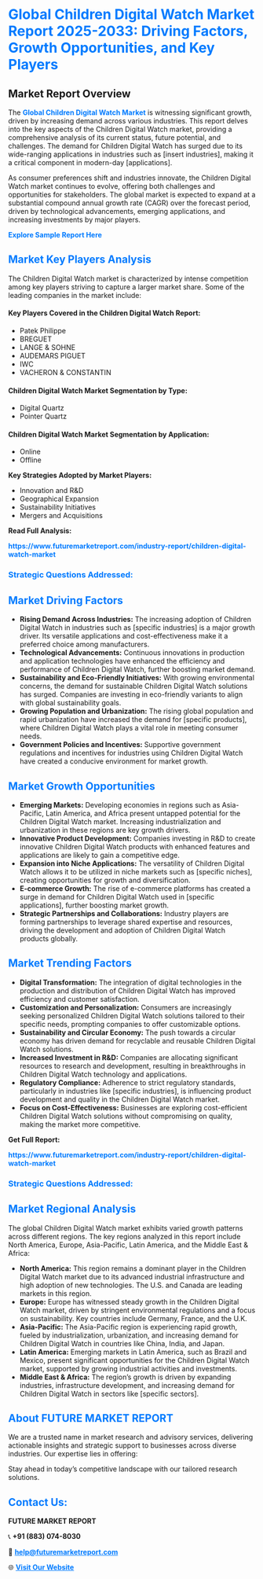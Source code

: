 <h1 style="color: #007BFF;">Global Children Digital Watch Market Report 2025-2033: Driving Factors, Growth Opportunities, and Key Players</h1>

<section id="overview">
<h2>Market Report Overview</h2>
<p>The <a href="https://www.futuremarketreport.com/industry-report/children-digital-watch-market" style="color: #007BFF; text-decoration: none;"><strong>Global Children Digital Watch Market</strong></a> is witnessing significant growth, driven by increasing demand across various industries. This report delves into the key aspects of the Children Digital Watch market, providing a comprehensive analysis of its current status, future potential, and challenges. The demand for Children Digital Watch has surged due to its wide-ranging applications in industries such as [insert industries], making it a critical component in modern-day [applications].</p>
<p>As consumer preferences shift and industries innovate, the Children Digital Watch market continues to evolve, offering both challenges and opportunities for stakeholders. The global market is expected to expand at a substantial compound annual growth rate (CAGR) over the forecast period, driven by technological advancements, emerging applications, and increasing investments by major players.</p>
</section>

<section id="overview">
<p><a href="https://www.futuremarketreport.com/request-sample/reportId=81728" style="color: #007BFF; text-decoration: none;"><strong>Explore Sample Report Here</strong></a></p>
</section>

<section id="key-players">
<h2 style="color: #007BFF;">Market Key Players Analysis</h2>
<p>The Children Digital Watch market is characterized by intense competition among key players striving to capture a larger market share. Some of the leading companies in the market include:</p>
<h4>Key Players Covered in the Children Digital Watch Report:</h4>
<ul><li>Patek Philippe</li><li>BREGUET</li><li>LANGE &amp; SOHNE</li><li>AUDEMARS PIGUET</li><li>IWC</li><li>VACHERON &amp; CONSTANTIN</li></ul>
<h4>Children Digital Watch Market Segmentation by Type:</h4>
<ul><li>Digital Quartz</li><li>Pointer Quartz</li></ul>

<h4>Children Digital Watch Market Segmentation by Application:</h4>
<ul><li>Online</li><li>Offline</li></ul>
<p><strong>Key Strategies Adopted by Market Players:</strong></p>
<ul>
<li>Innovation and R&D</li>
<li>Geographical Expansion</li>
<li>Sustainability Initiatives</li>
<li>Mergers and Acquisitions</li>
</ul>
</section>

<section>
<p><strong>Read Full Analysis: </strong></p><a href="https://www.futuremarketreport.com/industry-report/children-digital-watch-market" style="color: #007BFF; text-decoration: none;"><strong>https://www.futuremarketreport.com/industry-report/children-digital-watch-market</strong></a>
<h3 style="color: #007BFF;">Strategic Questions Addressed:</h3>
</section>

<section id="driving-factors">
<h2 style="color: #007BFF;">Market Driving Factors</h2>
<ul>
<li><strong>Rising Demand Across Industries:</strong> The increasing adoption of Children Digital Watch in industries such as [specific industries] is a major growth driver. Its versatile applications and cost-effectiveness make it a preferred choice among manufacturers.</li>
<li><strong>Technological Advancements:</strong> Continuous innovations in production and application technologies have enhanced the efficiency and performance of Children Digital Watch, further boosting market demand.</li>
<li><strong>Sustainability and Eco-Friendly Initiatives:</strong> With growing environmental concerns, the demand for sustainable Children Digital Watch solutions has surged. Companies are investing in eco-friendly variants to align with global sustainability goals.</li>
<li><strong>Growing Population and Urbanization:</strong> The rising global population and rapid urbanization have increased the demand for [specific products], where Children Digital Watch plays a vital role in meeting consumer needs.</li>
<li><strong>Government Policies and Incentives:</strong> Supportive government regulations and incentives for industries using Children Digital Watch have created a conducive environment for market growth.</li>
</ul>
</section>

<section id="growth-opportunities">
<h2 style="color: #007BFF;">Market Growth Opportunities</h2>
<ul>
<li><strong>Emerging Markets:</strong> Developing economies in regions such as Asia-Pacific, Latin America, and Africa present untapped potential for the Children Digital Watch market. Increasing industrialization and urbanization in these regions are key growth drivers.</li>
<li><strong>Innovative Product Development:</strong> Companies investing in R&D to create innovative Children Digital Watch products with enhanced features and applications are likely to gain a competitive edge.</li>
<li><strong>Expansion into Niche Applications:</strong> The versatility of Children Digital Watch allows it to be utilized in niche markets such as [specific niches], creating opportunities for growth and diversification.</li>
<li><strong>E-commerce Growth:</strong> The rise of e-commerce platforms has created a surge in demand for Children Digital Watch used in [specific applications], further boosting market growth.</li>
<li><strong>Strategic Partnerships and Collaborations:</strong> Industry players are forming partnerships to leverage shared expertise and resources, driving the development and adoption of Children Digital Watch products globally.</li>
</ul>
</section>

<section id="trending-factors">
<h2 style="color: #007BFF;">Market Trending Factors</h2>
<ul>
<li><strong>Digital Transformation:</strong> The integration of digital technologies in the production and distribution of Children Digital Watch has improved efficiency and customer satisfaction.</li>
<li><strong>Customization and Personalization:</strong> Consumers are increasingly seeking personalized Children Digital Watch solutions tailored to their specific needs, prompting companies to offer customizable options.</li>
<li><strong>Sustainability and Circular Economy:</strong> The push towards a circular economy has driven demand for recyclable and reusable Children Digital Watch solutions.</li>
<li><strong>Increased Investment in R&D:</strong> Companies are allocating significant resources to research and development, resulting in breakthroughs in Children Digital Watch technology and applications.</li>
<li><strong>Regulatory Compliance:</strong> Adherence to strict regulatory standards, particularly in industries like [specific industries], is influencing product development and quality in the Children Digital Watch market.</li>
<li><strong>Focus on Cost-Effectiveness:</strong> Businesses are exploring cost-efficient Children Digital Watch solutions without compromising on quality, making the market more competitive.</li>
</ul>
</section>

<section>
<p><strong>Get Full Report: </strong></p><a href="https://www.futuremarketreport.com/industry-report/children-digital-watch-market" style="color: #007BFF; text-decoration: none;"><strong>https://www.futuremarketreport.com/industry-report/children-digital-watch-market</strong></a>
<h3 style="color: #007BFF;">Strategic Questions Addressed:</h3>
</section>


<section id="regional-analysis">
<h2 style="color: #007BFF;">Market Regional Analysis</h2>
<p>The global Children Digital Watch market exhibits varied growth patterns across different regions. The key regions analyzed in this report include North America, Europe, Asia-Pacific, Latin America, and the Middle East & Africa:</p>
<ul>
<li><strong>North America:</strong> This region remains a dominant player in the Children Digital Watch market due to its advanced industrial infrastructure and high adoption of new technologies. The U.S. and Canada are leading markets in this region.</li>
<li><strong>Europe:</strong> Europe has witnessed steady growth in the Children Digital Watch market, driven by stringent environmental regulations and a focus on sustainability. Key countries include Germany, France, and the U.K.</li>
<li><strong>Asia-Pacific:</strong> The Asia-Pacific region is experiencing rapid growth, fueled by industrialization, urbanization, and increasing demand for Children Digital Watch in countries like China, India, and Japan.</li>
<li><strong>Latin America:</strong> Emerging markets in Latin America, such as Brazil and Mexico, present significant opportunities for the Children Digital Watch market, supported by growing industrial activities and investments.</li>
<li><strong>Middle East & Africa:</strong> The region’s growth is driven by expanding industries, infrastructure development, and increasing demand for Children Digital Watch in sectors like [specific sectors].</li>
</ul>
</section>

<footer>
<h2 style="color: #007BFF;">About FUTURE MARKET REPORT</h2>
<p>We are a trusted name in market research and advisory services, delivering actionable insights and strategic support to businesses across diverse industries. Our expertise lies in offering:</p>

<p>Stay ahead in today’s competitive landscape with our tailored research solutions.</p>

<h2 style="color: #007BFF;">Contact Us:</h2>
<p><strong>FUTURE MARKET REPORT</strong></p>
<p>📞 <strong>+91 (883) 074-8030</strong></p>
<p>📧 <strong><a href="mailto:help@futuremarketreport.com" style="color: #007BFF;">help@futuremarketreport.com</a></strong></p>
<p>🌐 <strong><a href="https://www.futuremarketreport.com/" style="color: #007BFF;">Visit Our Website</a></strong></p>
</footer>